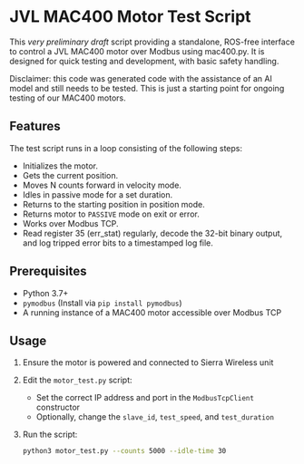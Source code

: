 # JVL MAC400 Motor Test Script

This *very preliminary draft* script providing a standalone, ROS-free interface to control a JVL MAC400 motor over Modbus using mac400.py. It is designed for quick testing and development, with basic safety handling.

Disclaimer: this code was generated code with the assistance of an AI model and still needs to be tested. This is just a starting point for ongoing testing of our MAC400 motors.

## Features
The test script runs in a loop consisting of the following steps:
- Initializes the motor.
- Gets the current position.
- Moves N counts forward in velocity mode.
- Idles in passive mode for a set duration.
- Returns to the starting position in position mode.
- Returns motor to `PASSIVE` mode on exit or error.
- Works over Modbus TCP.
- Read register 35 (err_stat) regularly, decode the 32-bit binary output, and log tripped error bits to a timestamped log file.

## Prerequisites

- Python 3.7+
- `pymodbus` (Install via `pip install pymodbus`)
- A running instance of a MAC400 motor accessible over Modbus TCP

## Usage

1. Ensure the motor is powered and connected to Sierra Wireless unit
2. Edit the `motor_test.py` script:
   - Set the correct IP address and port in the `ModbusTcpClient` constructor
   - Optionally, change the `slave_id`, `test_speed`, and `test_duration`
3. Run the script:
   
   ```bash
   python3 motor_test.py --counts 5000 --idle-time 30

